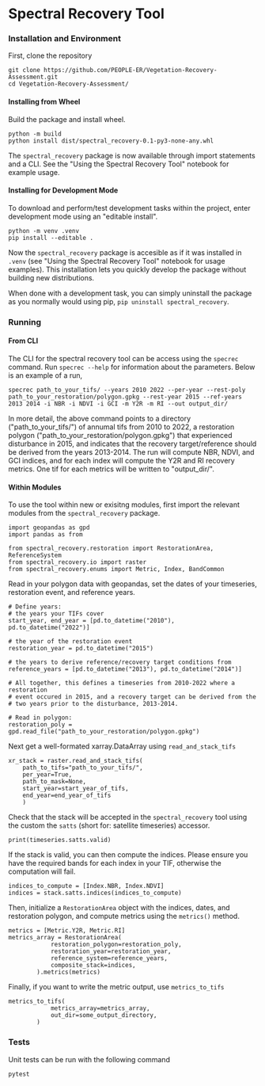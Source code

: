 # Spectral Recovery Tool 

### Installation and Environment

First, clone the repository

```{bash}
git clone https://github.com/PEOPLE-ER/Vegetation-Recovery-Assessment.git
cd Vegetation-Recovery-Assessment/
```

#### Installing from Wheel

Build the package and install wheel.

```{bash}
python -m build
python install dist/spectral_recovery-0.1-py3-none-any.whl
```
The `spectral_recovery` package is now available through import statements and a CLI. See the "Using the Spectral Recovery Tool" notebook for example usage.

#### Installing for Development Mode

To download and perform/test development tasks within the project, enter development mode using an "editable install".

```{bash}
python -m venv .venv
pip install --editable .
```

Now the `spectral_recovery` package is accesible as if it was installed in `.venv` (see "Using the Spectral Recovery Tool" notebook for usage examples). This installation lets you quickly develop the package without building new distributions. 

When done with a development task, you can simply uninstall the package as you normally would using pip, `pip uninstall spectral_recovery`.

### Running

#### From CLI

The CLI for the spectral recovery tool can be access using the `specrec` command. Run `specrec --help` for information about the parameters. Below is an example of a run,

```{bash}
specrec path_to_your_tifs/ --years 2010 2022 --per-year --rest-poly path_to_your_restoration/polygon.gpkg --rest-year 2015 --ref-years 2013 2014 -i NBR -i NDVI -i GCI -m Y2R -m RI --out output_dir/
```

In more detail, the above command points to a directory ("path_to_your_tifs/") of annumal tifs from 2010 to 2022, a restoration polygon ("path_to_your_restoration/polygon.gpkg") that experienced disturbance in 2015, and indicates that the recovery target/reference should be derived from the years 2013-2014. The run will compute NBR, NDVI, and GCI indices, and for each index will compute the Y2R and RI recovery metrics. One tif for each metrics will be written to "output_dir/".

#### Within Modules

To use the tool within new or exisitng modules, first import the relevant modules from the `spectral_recovery` package.

```{python}
import geopandas as gpd
import pandas as from

from spectral_recovery.restoration import RestorationArea, ReferenceSystem
from spectral_recovery.io import raster
from spectral_recovery.enums import Metric, Index, BandCommon
```

Read in your polygon data with geopandas, set the dates of your timeseries, restoration event, and reference years.

```{python}
# Define years:
# the years your TIFs cover
start_year, end_year = [pd.to_datetime("2010"), pd.to_datetime("2022")]

# the year of the restoration event
restoration_year = pd.to_datetime("2015")

# the years to derive reference/recovery target conditions from
reference_years = [pd.to_datetime("2013"), pd.to_datetime("2014")]

# All together, this defines a timeseries from 2010-2022 where a restoration 
# event occured in 2015, and a recovery target can be derived from the 
# two years prior to the disturbance, 2013-2014.

# Read in polygon:
restoration_poly = gpd.read_file("path_to_your_restoration/polygon.gpkg")

```
Next get a well-formated xarray.DataArray using `read_and_stack_tifs`

```{python}
xr_stack = raster.read_and_stack_tifs(
    path_to_tifs="path_to_your_tifs/",
    per_year=True,
    path_to_mask=None,
    start_year=start_year_of_tifs,
    end_year=end_year_of_tifs
    )
```

Check that the stack will be accepted in the `spectral_recovery` tool using the custom the `satts` (short for: satellite timeseries) accessor.

```{python}
print(timeseries.satts.valid)
```

If the stack is valid, you can then compute the indices. Please ensure you have the required bands for each index in your TIF, otherwise the computation will fail.

```{python}
indices_to_compute = [Index.NBR, Index.NDVI]
indices = stack.satts.indices(indices_to_compute)
```
Then, initialize a `RestorationArea` object with the indices, dates, and restoration polygon, and compute metrics using the `metrics()` method.

```{python}
metrics = [Metric.Y2R, Metric.RI]
metrics_array = RestorationArea(
            restoration_polygon=restoration_poly,
            restoration_year=restoration_year,
            reference_system=reference_years,
            composite_stack=indices,
        ).metrics(metrics)
```
Finally, if you want to write the metric output, use `metrics_to_tifs`

```{python}
metrics_to_tifs(
            metrics_array=metrics_array,
            out_dir=some_output_directory,
        )
```
### Tests

Unit tests can be run with the following command

```{bash}
pytest

```
